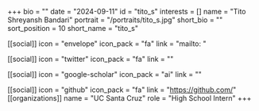 +++
bio = "" 
date = "2024-09-11" 
id = "tito_s" 
interests = [] 
name = "Tito Shreyansh Bandari" 
portrait = "/portraits/tito_s.jpg" 
short_bio = "" 
sort_position = 10
 short_name = "tito_s" 

[[social]] 
    icon = "envelope" 
    icon_pack = "fa" 
    link = "mailto: "

 [[social]] 
    icon = "twitter" 
    icon_pack = "fa" 
    link = "" 

[[social]] 
    icon = "google-scholar" 
    icon_pack = "ai" 
    link = "" 

[[social]] 
    icon = "github" 
    icon_pack = "fa" 
    link = "https://github.com/" 
[[organizations]] 
     name = "UC Santa Cruz" 
      role = "High School Intern" 
+++